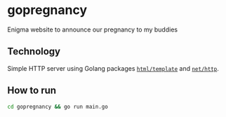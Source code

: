 # gopregnancy

Enigma website to announce our pregnancy to my buddies

## Technology

Simple HTTP server using Golang packages [`html/template`](https://pkg.go.dev/html/template) and [`net/http`](https://pkg.go.dev/net/http).

## How to run

```bash
cd gopregnancy && go run main.go
```
